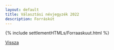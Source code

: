 ```yaml
---
layout: default
title: Választási névjegyzék 2022
description: Forráskút
---
```


{% include settlementHTMLs/Forraaskuut.html %}

[Vissza](./)